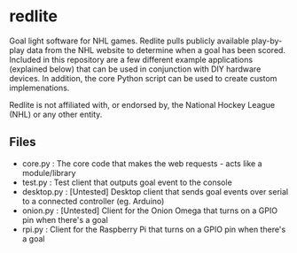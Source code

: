 # redlite
Goal light software for NHL games. Redlite pulls publicly available play-by-play data from the NHL website to determine when a goal has been scored. Included in this repository are a few different example applications (explained below) that can be used in conjunction with DIY hardware devices. In addition, the core Python script can be used to create custom implemenations.

Redlite is not affiliated with, or endorsed by, the National Hockey League (NHL) or any other entity.

## Files
- core.py : The core code that makes the web requests - acts like a module/library
- test.py : Test client that outputs goal event to the console
- desktop.py : [Untested] Desktop client that sends goal events over serial to a connected controller (eg. Arduino)
- onion.py : [Untested] Client for the Onion Omega that turns on a GPIO pin when there's a goal
- rpi.py : Client for the Raspberry Pi that turns on a GPIO pin when there's a goal
